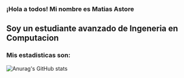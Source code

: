 ### ¡Hola a todos! Mi nombre es Matias Astore

## Soy un estudiante avanzado de Ingeneria en Computacion 

### Mis estadisticas son:  
![Anurag's GitHub stats](https://github-readme-stats.vercel.app/api?username=MatiAstore&show_icons=true&theme=radical)